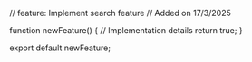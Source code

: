 // feature: Implement search feature
// Added on 17/3/2025

function newFeature() {
  // Implementation details
  return true;
}

export default newFeature;